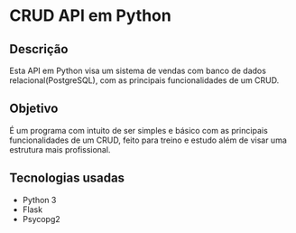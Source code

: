 # CRUD API em Python

## Descrição

Esta API em Python visa um sistema de vendas com banco de dados relacional(PostgreSQL), com as principais funcionalidades de um CRUD.

## Objetivo

É um programa com intuito de ser simples e básico com as principais funcionalidades de um CRUD, feito para treino e estudo além de visar uma estrutura mais profissional. 

## Tecnologias usadas

* Python 3
* Flask
* Psycopg2
